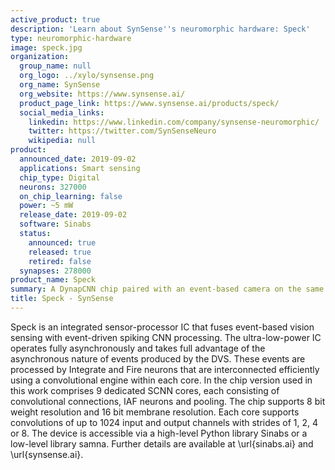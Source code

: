 ```yaml
---
active_product: true
description: 'Learn about SynSense''s neuromorphic hardware: Speck'
type: neuromorphic-hardware
image: speck.jpg
organization:
  group_name: null
  org_logo: ../xylo/synsense.png
  org_name: SynSense
  org_website: https://www.synsense.ai/
  product_page_link: https://www.synsense.ai/products/speck/
  social_media_links:
    linkedin: https://www.linkedin.com/company/synsense-neuromorphic/
    twitter: https://twitter.com/SynSenseNeuro
    wikipedia: null
product:
  announced_date: 2019-09-02
  applications: Smart sensing
  chip_type: Digital
  neurons: 327000
  on_chip_learning: false
  power: ~5 mW
  release_date: 2019-09-02
  software: Sinabs
  status:
    announced: true
    released: true
    retired: false
  synapses: 278000
product_name: Speck
summary: A DynapCNN chip paired with an event-based camera on the same die.
title: Speck - SynSense
---
```


Speck is an integrated sensor-processor IC that fuses event-based vision sensing with event-driven spiking CNN processing. The ultra-low-power IC operates fully asynchronously and takes full advantage of the asynchronous nature of events produced by the DVS. These events are processed by Integrate and Fire neurons that are interconnected efficiently using a convolutional engine within each core. In the chip version used in this work comprises 9 dedicated SCNN cores, each consisting of convolutional connections, IAF neurons and pooling. The chip supports 8 bit weight resolution and 16 bit membrane resolution. Each core supports convolutions of up to 1024 input and output channels with strides of 1, 2, 4 or 8. The device is accessible via a high-level Python library Sinabs or a low-level library samna. Further details are available at \url{sinabs.ai} and \url{synsense.ai}.
